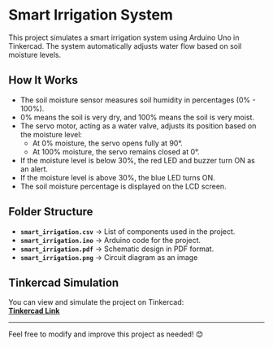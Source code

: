 # Smart Irrigation System

This project simulates a smart irrigation system using Arduino Uno in Tinkercad. The system automatically adjusts water flow based on soil moisture levels.

## How It Works  
- The soil moisture sensor measures soil humidity in percentages (0% - 100%).  
- 0% means the soil is very dry, and 100% means the soil is very moist.  
- The servo motor, acting as a water valve, adjusts its position based on the moisture level:
  - At 0% moisture, the servo opens fully at 90°.
  - At 100% moisture, the servo remains closed at 0°.
- If the moisture level is below 30%, the red LED and buzzer turn ON as an alert.  
- If the moisture level is above 30%, the blue LED turns ON.  
- The soil moisture percentage is displayed on the LCD screen.  

## Folder Structure
- **`smart_irrigation.csv`** → List of components used in the project.
- **`smart_irrigation.ino`** → Arduino code for the project.  
- **`smart_irrigation.pdf`** → Schematic design in PDF format.  
- **`smart_irrigation.png`** → Circuit diagram as an image

## Tinkercad Simulation  
You can view and simulate the project on Tinkercad:  
[**Tinkercad Link**](https://www.tinkercad.com/things/cKfHRCXsmAW-smart-trash-bin)

---

Feel free to modify and improve this project as needed! 😊